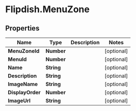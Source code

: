 # Flipdish.MenuZone

## Properties

Name | Type | Description | Notes
------------ | ------------- | ------------- | -------------
**MenuZoneId** | **Number** |  | [optional] 
**MenuId** | **Number** |  | [optional] 
**Name** | **String** |  | [optional] 
**Description** | **String** |  | [optional] 
**ImageName** | **String** |  | [optional] 
**DisplayOrder** | **Number** |  | [optional] 
**ImageUrl** | **String** |  | [optional] 



